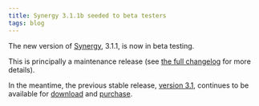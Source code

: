 ```yaml
---
title: Synergy 3.1.1b seeded to beta testers
tags: blog
---
```


The new version of [Synergy](http://wincent.com/a/products/synergy-classic/), 3.1.1, is now in beta testing.

This is principally a maintenance release (see [the full changelog](http://wincent.com/a/products/synergy-classic/history/#3.1.1b) for more details).

In the meantime, the previous stable release, [version 3.1](http://wincent.com/a/products/synergy-classic/history/#3.1), continues to be available for [download](http://wincent.com/a/products/synergy-classic/download/) and [purchase](https://secure.wincent.com/a/products/synergy-classic/purchase/).
